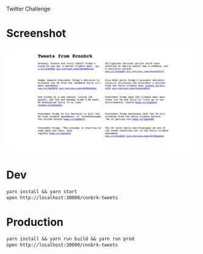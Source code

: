 Twitter Challenge

# Screenshot
![](screenshot.png)

# Dev
```
yarn install && yarn start
open http://localhost:30000/cnnbrk-tweets
```

# Production
```
yarn install && yarn run build && yarn run prod
open http://localhost:30000/cnnbrk-tweets
```
